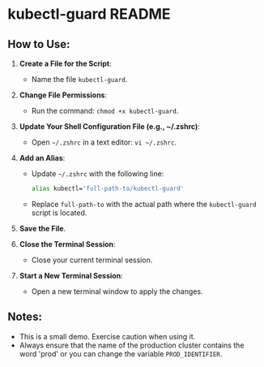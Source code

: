 # kubectl-guard README

## How to Use:

1. **Create a File for the Script**: 
   - Name the file `kubectl-guard`.

2. **Change File Permissions**: 
   - Run the command: `chmod +x kubectl-guard`.

3. **Update Your Shell Configuration File (e.g., ~/.zshrc)**:
   - Open `~/.zshrc` in a text editor: `vi ~/.zshrc`.

4. **Add an Alias**:
   - Update `~/.zshrc` with the following line:
     ```bash
     alias kubectl='full-path-to/kubectl-guard'
     ```
   - Replace `full-path-to` with the actual path where the `kubectl-guard` script is located.

5. **Save the File**.

6. **Close the Terminal Session**:
   - Close your current terminal session.

7. **Start a New Terminal Session**:
   - Open a new terminal window to apply the changes.

## Notes:

- This is a small demo. Exercise caution when using it.
- Always ensure that the name of the production cluster contains the word 'prod' or you can change the variable `PROD_IDENTIFIER`.
